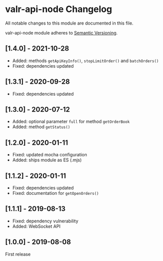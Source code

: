 # valr-api-node Changelog

All notable changes to this module are documented in this file.

valr-api-node module adheres to [Semantic Versioning](http://semver.org/).

## [1.4.0] - 2021-10-28
* Added: methods `getApiKeyInfo()`, `stopLimitOrder()` and `batchOrders()` 
* Fixed: dependencies updated

## [1.3.1] - 2020-09-28
* Fixed: dependencies updated

## [1.3.0] - 2020-07-12
* Added: optional parameter `full` for method `getOrderBook`
* Added: method `getStatus()`

## [1.2.0] - 2020-01-11

* Fixed: updated mocha configuration
* Added: ships module as ES (.mjs)

## [1.1.2] - 2020-01-11

* Fixed: dependencies updated
* Fixed: documentation for `getOpenOrders()` 

## [1.1.1] - 2019-08-13 

* Fixed: dependency vulnerability
* Added: WebSocket API

## [1.0.0] - 2019-08-08

First release

